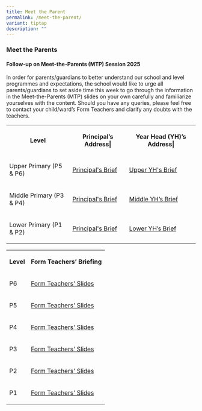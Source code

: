 ```yaml
---
title: Meet the Parent
permalink: /meet-the-parent/
variant: tiptap
description: ""
---
```

<h3>Meet the Parents</h3>
<h4>Follow-up on Meet-the-Parents (MTP) Session 2025</h4>
<p>In order for parents/guardians to better understand our school and level
programmes and expectations, the school would like to urge all parents/guardians
to set aside time this week to go through the information in the Meet-the-Parents
(MTP) slides on your own carefully and familiarize yourselves with the
content. Should you have any queries, please feel free to contact your
child/ward’s Form Teachers and clarify any doubts with the teachers.</p>
<p></p>
<table style="minWidth: 75px">
<colgroup>
<col>
<col>
<col>
</colgroup>
<tbody>
<tr>
<th rowspan="1" colspan="1">
<p>Level</p>
</th>
<th rowspan="1" colspan="1">
<p>Principal’s Address|</p>
</th>
<th rowspan="1" colspan="1">
<p>Year Head (YH)’s Address|</p>
</th>
</tr>
<tr>
<td rowspan="1" colspan="1">
<p>Upper Primary (P5 &amp; P6)</p>
</td>
<td rowspan="1" colspan="1">
<p><a href="https://drive.google.com/file/d/1LJIZmOj7pD-S2EEryJYRkmaeCmVt9zKR/view" rel="noopener noreferrer nofollow" target="_blank">Principal's Brief</a>
</p>
</td>
<td rowspan="1" colspan="1">
<p><a href="https://drive.google.com/file/d/1uYlv5jNEyoQF9NRiQawiMwbNotY6jxaj/view" rel="noopener noreferrer nofollow" target="_blank">Upper YH's Brief</a>
</p>
</td>
</tr>
<tr>
<td rowspan="1" colspan="1">
<p>Middle Primary (P3 &amp; P4)</p>
</td>
<td rowspan="1" colspan="1">
<p><a href="https://drive.google.com/file/d/14iH35BOVN_NkwnftdgarXMQjTh4JGoIC/view" rel="noopener noreferrer nofollow" target="_blank">Principal's Brief</a>
</p>
</td>
<td rowspan="1" colspan="1">
<p><a href="https://drive.google.com/file/d/1-FWTSq4ozSUve4mEBOaxhOiKj8qeTAkY/view" rel="noopener noreferrer nofollow" target="_blank">Middle YH’s Brief</a>
</p>
</td>
</tr>
<tr>
<td rowspan="1" colspan="1">
<p>Lower Primary (P1 &amp; P2)</p>
</td>
<td rowspan="1" colspan="1">
<p><a href="https://drive.google.com/file/d/1hL1hFR90rZTYS2vQTizBY4hf7rqmiHm3/view" rel="noopener noreferrer nofollow" target="_blank">Principal's Brief</a>
</p>
</td>
<td rowspan="1" colspan="1">
<p><a href="https://drive.google.com/file/d/1J-eaFpD_QJ7ix0shbXTHMD2vdPuF2WIM/view" rel="noopener noreferrer nofollow" target="_blank">Lower YH’s Brief</a>
</p>
</td>
</tr>
</tbody>
</table>
<p></p>
<table style="minWidth: 50px">
<colgroup>
<col>
<col>
</colgroup>
<tbody>
<tr>
<th rowspan="1" colspan="1">
<p>Level</p>
</th>
<th rowspan="1" colspan="1">
<p>Form Teachers’ Briefing</p>
</th>
</tr>
<tr>
<td rowspan="1" colspan="1">
<p>P6</p>
</td>
<td rowspan="1" colspan="1">
<p><a href="https://drive.google.com/file/d/1R_TJncrPqgTdSecEHJeLbnxioMBCJj5H/view" rel="noopener noreferrer nofollow" target="_blank">Form Teachers' Slides</a>
</p>
</td>
</tr>
<tr>
<td rowspan="1" colspan="1">
<p>P5</p>
</td>
<td rowspan="1" colspan="1">
<p><a href="https://drive.google.com/file/d/1rX0Bh5hkCHLjM9VFWA0b29SOQWrjZArR/view" rel="noopener noreferrer nofollow" target="_blank">Form Teachers' Slides</a>
</p>
</td>
</tr>
<tr>
<td rowspan="1" colspan="1">
<p>P4</p>
</td>
<td rowspan="1" colspan="1">
<p><a href="https://drive.google.com/file/d/1bLNLCdECkT6wuFuxjc02KZUN4jSZO4gm/view" rel="noopener noreferrer nofollow" target="_blank">Form Teachers' Slides</a>
</p>
</td>
</tr>
<tr>
<td rowspan="1" colspan="1">
<p>P3</p>
</td>
<td rowspan="1" colspan="1">
<p><a href="https://drive.google.com/file/d/17snXz0ULriZ2osuvE-Knk6S3pJbbfEli/view" rel="noopener noreferrer nofollow" target="_blank">Form Teachers' Slides</a>
</p>
</td>
</tr>
<tr>
<td rowspan="1" colspan="1">
<p>P2</p>
</td>
<td rowspan="1" colspan="1">
<p><a href="https://drive.google.com/file/d/1LkCHjiYCLV3XMNc4UbKUOfzhXC_U57Lj/view" rel="noopener noreferrer nofollow" target="_blank">Form Teachers' Slides</a>
</p>
</td>
</tr>
<tr>
<td rowspan="1" colspan="1">
<p>P1</p>
</td>
<td rowspan="1" colspan="1">
<p><a href="https://drive.google.com/file/d/14H0isgrcnjRkbrQR9WKJzkDs_b8D2tu4/view" rel="noopener noreferrer nofollow" target="_blank">Form Teachers' Slides</a>
</p>
</td>
</tr>
</tbody>
</table>
<p></p>